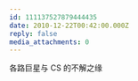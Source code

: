 ```yaml
---
id: 111137527879444435
date: 2010-12-22T00:42:00.000Z
reply: false
media_attachments: 0
---
```


各路巨星与 CS 的不解之缘 ​​​​

